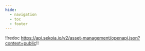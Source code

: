 ```yaml
---
hide:
  - navigation
  - toc
  - footer
---
```


!!redoc https://api.sekoia.io/v2/asset-management/openapi.json?context=public!!
